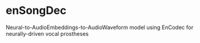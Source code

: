 # enSongDec

Neural-to-AudioEmbeddings-to-AudioWaveform model using EnCodec for neurally-driven vocal prostheses
